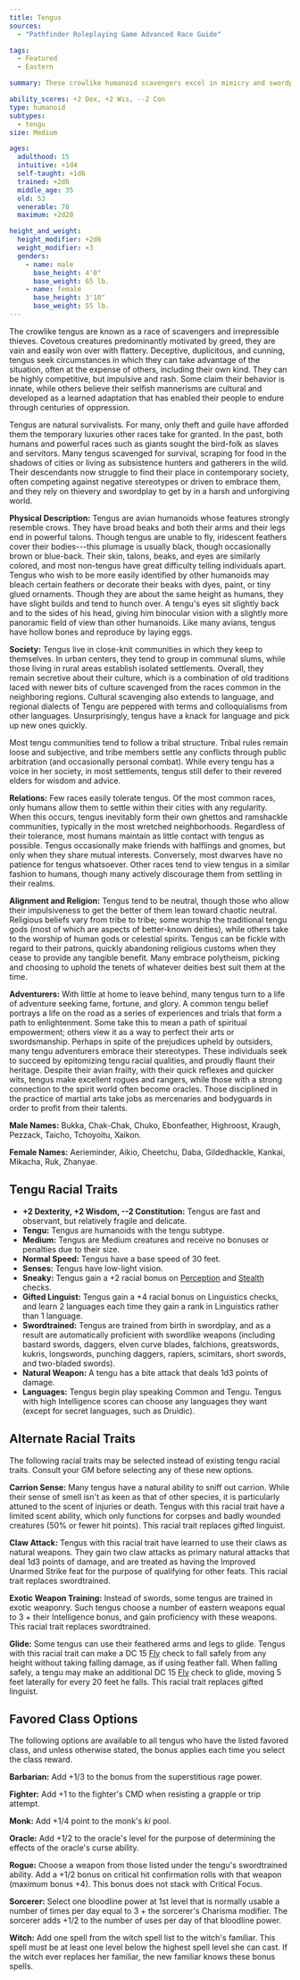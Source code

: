 ```yaml
---
title: Tengus
sources:
  - "Pathfinder Roleplaying Game Advanced Race Guide"

tags:
  - Featured
  - Eastern

summary: These crowlike humanoid scavengers excel in mimicry and swordplay. Flocking into densely populated cities, tengus occasionally join adventuring groups out of curiosity or necessity. Their impulsive nature and strange habits can often be unnerving to those who are not used to them.

ability_scores: +2 Dex, +2 Wis, --2 Con
type: humanoid
subtypes:
  - tengu
size: Medium

ages:
  adulthood: 15
  intuitive: +1d4
  self-taught: +1d6
  trained: +2d6
  middle_age: 35
  old: 53
  venerable: 70
  maximum: +2d20

height_and_weight:
  height_modifier: +2d6
  weight_modifier: ×3
  genders:
    - name: male
      base_height: 4'0"
      base_weight: 65 lb.
    - name: female
      base_height: 3'10"
      base_weight: 55 lb.
---
```


The crowlike tengus are known as a race of scavengers and irrepressible thieves. Covetous creatures predominantly motivated by greed, they are vain and easily won over with flattery. Deceptive, duplicitous, and cunning, tengus seek circumstances in which they can take advantage of the situation, often at the expense of others, including their own kind. They can be highly competitive, but impulsive and rash. Some claim their behavior is innate, while others believe their selfish mannerisms are cultural and developed as a learned adaptation that has enabled their people to endure through centuries of oppression.

Tengus are natural survivalists. For many, only theft and guile have afforded them the temporary luxuries other races take for granted. In the past, both humans and powerful races such as giants sought the bird-folk as slaves and servitors. Many tengus scavenged for survival, scraping for food in the shadows of cities or living as subsistence hunters and gatherers in the wild. Their descendants now struggle to find their place in contemporary society, often competing against negative stereotypes or driven to embrace them, and they rely on thievery and swordplay to get by in a harsh and unforgiving world.

**Physical Description:** Tengus are avian humanoids whose features strongly resemble crows. They have broad beaks and both their arms and their legs end in powerful talons. Though tengus are unable to fly, iridescent feathers cover their bodies---this plumage is usually black, though occasionally brown or blue-back. Their skin, talons, beaks, and eyes are similarly colored, and most non-tengus have great difficulty telling individuals apart. Tengus who wish to be more easily identified by other humanoids may bleach certain feathers or decorate their beaks with dyes, paint, or tiny glued ornaments. Though they are about the same height as humans, they have slight builds and tend to hunch over. A tengu's eyes sit slightly back and to the sides of his head, giving him binocular vision with a slightly more panoramic field of view than other humanoids. Like many avians, tengus have hollow bones and reproduce by laying eggs.

**Society:** Tengus live in close-knit communities in which they keep to themselves. In urban centers, they tend to group in communal slums, while those living in rural areas establish isolated settlements. Overall, they remain secretive about their culture, which is a combination of old traditions laced with newer bits of culture scavenged from the races common in the neighboring regions. Cultural scavenging also extends to language, and regional dialects of Tengu are peppered with terms and colloquialisms from other languages. Unsurprisingly, tengus have a knack for language and pick up new ones quickly.

Most tengu communities tend to follow a tribal structure. Tribal rules remain loose and subjective, and tribe members settle any conflicts through public arbitration (and occasionally personal combat). While every tengu has a voice in her society, in most settlements, tengus still defer to their revered elders for wisdom and advice.

**Relations:** Few races easily tolerate tengus. Of the most common races, only humans allow them to settle within their cities with any regularity. When this occurs, tengus inevitably form their own ghettos and ramshackle communities, typically in the most wretched neighborhoods. Regardless of their tolerance, most humans maintain as little contact with tengus as possible. Tengus occasionally make friends with halflings and gnomes, but only when they share mutual interests. Conversely, most dwarves have no patience for tengus whatsoever. Other races tend to view tengus in a similar fashion to humans, though many actively discourage them from settling in their realms.

**Alignment and Religion:** Tengus tend to be neutral, though those who allow their impulsiveness to get the better of them lean toward chaotic neutral. Religious beliefs vary from tribe to tribe; some worship the traditional tengu gods (most of which are aspects of better-known deities), while others take to the worship of human gods or celestial spirits. Tengus can be fickle with regard to their patrons, quickly abandoning religious customs when they cease to provide any tangible benefit. Many embrace polytheism, picking and choosing to uphold the tenets of whatever deities best suit them at the time.

**Adventurers:** With little at home to leave behind, many tengus turn to a life of adventure seeking fame, fortune, and glory. A common tengu belief portrays a life on the road as a series of experiences and trials that form a path to enlightenment. Some take this to mean a path of spiritual empowerment; others view it as a way to perfect their arts or swordsmanship. Perhaps in spite of the prejudices upheld by outsiders, many tengu adventurers embrace their stereotypes. These individuals seek to succeed by epitomizing tengu racial qualities, and proudly flaunt their heritage. Despite their avian frailty, with their quick reflexes and quicker wits, tengus make excellent rogues and rangers, while those with a strong connection to the spirit world often become oracles. Those disciplined in the practice of martial arts take jobs as mercenaries and bodyguards in order to profit from their talents.

**Male Names:** Bukka, Chak-Chak, Chuko, Ebonfeather, Highroost, Kraugh, Pezzack, Taicho, Tchoyoitu, Xaikon.

**Female Names:** Aerieminder, Aikio, Cheetchu, Daba, Gildedhackle, Kankai, Mikacha, Ruk, Zhanyae.

## Tengu Racial Traits

- **+2 Dexterity, +2 Wisdom, --2 Constitution:** Tengus are fast and observant, but relatively fragile and delicate.
- **Tengu:** Tengus are humanoids with the tengu subtype.
- **Medium:** Tengus are Medium creatures and receive no bonuses or penalties due to their size.
- **Normal Speed:** Tengus have a base speed of 30 feet.
- **Senses:** Tengus have low-light vision.
- **Sneaky:** Tengus gain a +2 racial bonus on [Perception](/skills/perception/) and [Stealth](/skills/stealth/) checks.
- **Gifted Linguist:** Tengus gain a +4 racial bonus on Linguistics checks, and learn 2 languages each time they gain a rank in Linguistics rather than 1 language.
- **Swordtrained:** Tengus are trained from birth in swordplay, and as a result are automatically proficient with swordlike weapons (including bastard swords, daggers, elven curve blades, falchions, greatswords, kukris, longswords, punching daggers, rapiers, scimitars, short swords, and two-bladed swords).
- **Natural Weapon:** A tengu has a bite attack that deals 1d3 points of damage.
- **Languages:** Tengus begin play speaking Common and Tengu. Tengus with high Intelligence scores can choose any languages they want (except for secret languages, such as Druidic).

## Alternate Racial Traits

The following racial traits may be selected instead of existing tengu racial traits. Consult your GM before selecting any of these new options.

**Carrion Sense:** Many tengus have a natural ability to sniff out carrion. While their sense of smell isn't as keen as that of other species, it is particularly attuned to the scent of injuries or death. Tengus with this racial trait have a limited scent ability, which only functions for corpses and badly wounded creatures (50% or fewer hit points). This racial trait replaces gifted linguist.

**Claw Attack:** Tengus with this racial trait have learned to use their claws as natural weapons. They gain two claw attacks as primary natural attacks that deal 1d3 points of damage, and are treated as having the Improved Unarmed Strike feat for the purpose of qualifying for other feats. This racial trait replaces swordtrained.

**Exotic Weapon Training:** Instead of swords, some tengus are trained in exotic weaponry. Such tengus choose a number of eastern weapons equal to 3 + their Intelligence bonus, and gain proficiency with these weapons. This racial trait replaces swordtrained.

**Glide:** Some tengus can use their feathered arms and legs to glide. Tengus with this racial trait can make a DC 15 [Fly](/skills/fly/) check to fall safely from any height without taking falling damage, as if using feather fall. When falling safely, a tengu may make an additional DC 15 [Fly](/skills/fly/) check to glide, moving 5 feet laterally for every 20 feet he falls. This racial trait replaces gifted linguist.

## Favored Class Options

The following options are available to all tengus who have the listed favored class, and unless otherwise stated, the bonus applies each time you select the class reward.

**Barbarian:** Add +1/3 to the bonus from the superstitious rage power.

**Fighter:** Add +1 to the fighter's CMD when resisting a grapple or trip attempt.

**Monk:** Add +1/4 point to the monk's *ki* pool.

**Oracle:** Add +1/2 to the oracle's level for the purpose of determining the effects of the oracle's curse ability.

**Rogue:** Choose a weapon from those listed under the tengu's swordtrained ability. Add a +1/2 bonus on critical hit confirmation rolls with that weapon (maximum bonus +4). This bonus does not stack with Critical Focus.

**Sorcerer:** Select one bloodline power at 1st level that is normally usable a number of times per day equal to 3 + the sorcerer's Charisma modifier. The sorcerer adds +1/2 to the number of uses per day of that bloodline power.

**Witch:** Add one spell from the witch spell list to the witch's familiar. This spell must be at least one level below the highest spell level she can cast. If the witch ever replaces her familiar, the new familiar knows these bonus spells.
